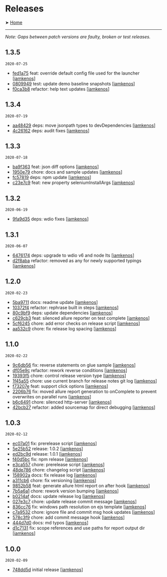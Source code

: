 # Releases

➤ [Home](../README.md)

---

_Note: Gaps between patch versions are faulty, broken or test releases._

## 1.3.5

`2020-07-25`

- [fed1a75](https://github.com//iamkenos/ellie/commit/fed1a75) feat: override default config file used for the launcher [[iamkenos](https://github.com/iamkenos)]
- [0809949](https://github.com//iamkenos/ellie/commit/0809949) test: update demo baseline snapshots [[iamkenos](https://github.com/iamkenos)]
- [f0ca3b8](https://github.com//iamkenos/ellie/commit/f0ca3b8) refactor: help text updates [[iamkenos](https://github.com/iamkenos)]

## 1.3.4

`2020-07-19`

- [aa48429](https://github.com//iamkenos/ellie/commit/aa48429) deps: move jsonpath types to devDependencies [[iamkenos](https://github.com/iamkenos)]
- [4c26162](https://github.com//iamkenos/ellie/commit/4c26162) deps: audit fixes [[iamkenos](https://github.com/iamkenos)]

## 1.3.3

`2020-07-18`

- [ba9f363](https://github.com//iamkenos/ellie/commit/ba9f363) feat: json diff options [[iamkenos](https://github.com/iamkenos)]
- [1950e79](https://github.com//iamkenos/ellie/commit/1950e79) chore: docs and sample updates [[iamkenos](https://github.com/iamkenos)]
- [fc57819](https://github.com//iamkenos/ellie/commit/fc57819) deps: npm update [[iamkenos](https://github.com/iamkenos)]
- [c23e7c9](https://github.com//iamkenos/ellie/commit/c23e7c9) feat: new property seleniumInstallArgs [[iamkenos](https://github.com/iamkenos)]

## 1.3.2

`2020-06-19`

- [9fa9d35](https://github.com//iamkenos/ellie/commit/9fa9d35) deps: wdio fixes [[iamkenos](https://github.com/iamkenos)]

## 1.3.1

`2020-06-07`

- [6476174](https://github.com//iamkenos/ellie/commit/6476174) deps: upgrade to wdio v6 and node lts [[iamkenos](https://github.com/iamkenos)]
- [d2f8aba](https://github.com//iamkenos/ellie/commit/d2f8aba) refactor: removed as any for newly supported typings [[iamkenos](https://github.com/iamkenos)]

## 1.2.0

`2020-02-23`

- [5ba9711](https://github.com//iamkenos/ellie/commit/5ba9711) docs: readme update [[iamkenos](https://github.com/iamkenos)]
- [10372f4](https://github.com//iamkenos/ellie/commit/10372f4) refactor: rephrase built in steps [[iamkenos](https://github.com/iamkenos)]
- [80c9bf9](https://github.com//iamkenos/ellie/commit/80c9bf9) deps: update dependencies [[iamkenos](https://github.com/iamkenos)]
- [c629cb3](https://github.com//iamkenos/ellie/commit/c629cb3) feat: silenced allure reporter on test complete [[iamkenos](https://github.com/iamkenos)]
- [5cf6245](https://github.com//iamkenos/ellie/commit/5cf6245) chore: add error checks on release script [[iamkenos](https://github.com/iamkenos)]
- [aa532c9](https://github.com//iamkenos/ellie/commit/aa532c9) chore: fix release log spacing [[iamkenos](https://github.com/iamkenos)]

## 1.1.0

`2020-02-22`

- [9c6db56](https://github.com//iamkenos/ellie/commit/9c6db56) fix: reverse statements on glue sample [[iamkenos](https://github.com/iamkenos)]
- [df05e9c](https://github.com//iamkenos/ellie/commit/df05e9c) refactor: rework reverse conditions [[iamkenos](https://github.com/iamkenos)]
- [19393f5](https://github.com//iamkenos/ellie/commit/19393f5) chore: control release version type [[iamkenos](https://github.com/iamkenos)]
- [1f45a55](https://github.com//iamkenos/ellie/commit/1f45a55) chore: use current branch for release notes git log [[iamkenos](https://github.com/iamkenos)]
- [f73207e](https://github.com//iamkenos/ellie/commit/f73207e) feat: support click options [[iamkenos](https://github.com/iamkenos)]
- [2206b76](https://github.com//iamkenos/ellie/commit/2206b76) fix: moved allure report generation to onComplete to prevent overwrites on parallel runs [[iamkenos](https://github.com/iamkenos)]
- [b6c6491](https://github.com//iamkenos/ellie/commit/b6c6491) chore: silenced http-server [[iamkenos](https://github.com/iamkenos)]
- [42bcb27](https://github.com//iamkenos/ellie/commit/42bcb27) refactor: added sourcemap for direct debugging [[iamkenos](https://github.com/iamkenos)]

## 1.0.3

`2020-02-12`

- [ec07a01](https://github.com//iamkenos/ellie/commit/ec07a01) fix: prerelease script [[iamkenos](https://github.com/iamkenos)]
- [5e25b52](https://github.com//iamkenos/ellie/commit/5e25b52) release: 1.0.2 [[iamkenos](https://github.com/iamkenos)]
- [ed2bc9d](https://github.com//iamkenos/ellie/commit/ed2bc9d) release: 1.0.1 [[iamkenos](https://github.com/iamkenos)]
- [f40d5bc](https://github.com//iamkenos/ellie/commit/f40d5bc) fix: npm release [[iamkenos](https://github.com/iamkenos)]
- [e3ca557](https://github.com//iamkenos/ellie/commit/e3ca557) chore: prerelease script [[iamkenos](https://github.com/iamkenos)]
- [48de786](https://github.com//iamkenos/ellie/commit/48de786) chore: changelog script [[iamkenos](https://github.com/iamkenos)]
- [158902a](https://github.com//iamkenos/ellie/commit/158902a) docs: fix release log [[iamkenos](https://github.com/iamkenos)]
- [a311cb6](https://github.com//iamkenos/ellie/commit/a311cb6) chore: fix versioning [[iamkenos](https://github.com/iamkenos)]
- [9852b58](https://github.com//iamkenos/ellie/commit/9852b58) feat: generate allure html report on after hook [[iamkenos](https://github.com/iamkenos)]
- [7b5a6a1](https://github.com//iamkenos/ellie/commit/7b5a6a1) chore: rework version bumping [[iamkenos](https://github.com/iamkenos)]
- [b0214af](https://github.com//iamkenos/ellie/commit/b0214af) docs: update release log [[iamkenos](https://github.com/iamkenos)]
- [027e3c7](https://github.com//iamkenos/ellie/commit/027e3c7) chore: update release commit message [[iamkenos](https://github.com/iamkenos)]
- [836cc76](https://github.com//iamkenos/ellie/commit/836cc76) fix: windows path resolution on ejs template [[iamkenos](https://github.com/iamkenos)]
- [c7a9532](https://github.com//iamkenos/ellie/commit/c7a9532) chore: ignore file and commit msg hook updates [[iamkenos](https://github.com/iamkenos)]
- [578c3f9](https://github.com//iamkenos/ellie/commit/578c3f9) chore: add commit message hook [[iamkenos](https://github.com/iamkenos)]
- [444d7d0](https://github.com//iamkenos/ellie/commit/444d7d0) docs: md typos [[iamkenos](https://github.com/iamkenos)]
- [d1c7131](https://github.com//iamkenos/ellie/commit/d1c7131) fix: scope references and use paths for report output dir [[iamkenos](https://github.com/iamkenos)]

## 1.0.0

`2020-02-09`

- [748dd5d](https://github.com/iamkenos/ellie/tree/748dd5d) initial release [[iamkenos](https://github.com/iamkenos)]
